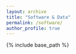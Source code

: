 ```yaml
---
layout: archive
title: "Software & Data"
permalink: /software/
author_profile: true
---
```


{% include base_path %}
